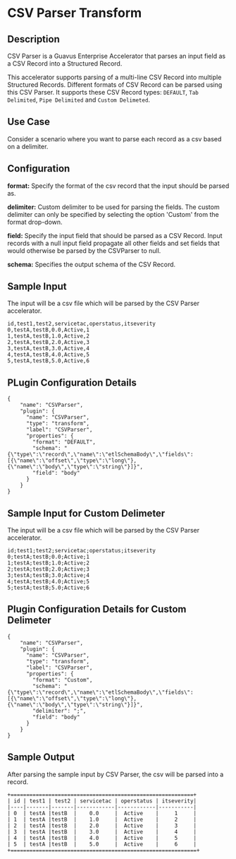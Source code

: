# CSV Parser Transform


Description
-----------
CSV Parser is a Guavus Enterprise Accelerator that parses an input field as a CSV Record into a Structured Record. 

This accelerator supports parsing of a multi-line CSV Record into multiple Structured Records. Different formats of CSV Record can be parsed using this CSV Parser. It supports these CSV Record types: ``DEFAULT``, ``Tab Delimited``, ``Pipe Delimited`` and ``Custom Delimeted``.

Use Case
---------
Consider a scenario where you want to parse each record as a csv based on a delimiter.

Configuration
-------------
**format:** Specify the format of the csv record that the input should be parsed as.

**delimiter:** Custom delimiter to be used for parsing the fields. The custom delimiter can only be specified by 
selecting the option 'Custom' from the format drop-down.

**field:** Specify the input field that should be parsed as a CSV Record. 
Input records with a null input field propagate all other fields and set fields that
would otherwise be parsed by the CSVParser to null.

**schema:** Specifies the output schema of the CSV Record.

## Sample Input

The input will be a csv file which will be parsed by the CSV Parser accelerator.

    id,test1,test2,servicetac,operstatus,itseverity
    0,testA,testB,0.0,Active,1
    1,testA,testB,1.0,Active,2
    2,testA,testB,2.0,Active,3
    3,testA,testB,3.0,Active,4
    4,testA,testB,4.0,Active,5
    5,testA,testB,5.0,Active,6
    
## PLugin Configuration Details
    {
        "name": "CSVParser",
        "plugin": {
          "name": "CSVParser",
          "type": "transform",
          "label": "CSVParser",
          "properties": {
            "format": "DEFAULT",
            "schema": "{\"type\":\"record\",\"name\":\"etlSchemaBody\",\"fields\":[{\"name\":\"offset\",\"type\":\"long\"},{\"name\":\"body\",\"type\":\"string\"}]}",
            "field": "body"
          }
        }
    }
    
## Sample Input for Custom Delimeter

The input will be a csv file which will be parsed by the CSV Parser accelerator.

    id;test1;test2;servicetac;operstatus;itseverity
    0;testA;testB;0.0;Active;1
    1;testA;testB;1.0;Active;2
    2;testA;testB;2.0;Active;3
    3;testA;testB;3.0;Active;4
    4;testA;testB;4.0;Active;5
    5;testA;testB;5.0;Active;6
    
## Plugin Configuration Details for Custom Delimeter
    {
        "name": "CSVParser",
        "plugin": {
          "name": "CSVParser",
          "type": "transform",
          "label": "CSVParser",
          "properties": {
            "format": "Custom",
            "schema": "{\"type\":\"record\",\"name\":\"etlSchemaBody\",\"fields\":[{\"name\":\"offset\",\"type\":\"long\"},{\"name\":\"body\",\"type\":\"string\"}]}",
            "delimiter": ";",
            "field": "body"
          }
        }
    }
    
## Sample Output
After parsing the sample input by CSV Parser, the csv will be parsed into a record.

    +==========================================================+
    | id | test1 | test2 | servicetac | operstatus | itseverity|
    |----|-------|-------|------------|------------|-----------|
    | 0  | testA |testB  |    0.0     |  Active    |     1     |
    | 1  | testA |testB  |    1.0     |  Active    |     2     |
    | 2  | testA |testB  |    2.0     |  Active    |     3     |
    | 3  | testA |testB  |    3.0     |  Active    |     4     |
    | 4  | testA |testB  |    4.0     |  Active    |     5     |
    | 5  | testA |testB  |    5.0     |  Active    |     6     |
    +===========================================================+
